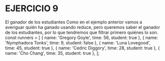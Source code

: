 # EJERCICIO 9
El ganador de los estudiantes
Como en el ejemplo anterior vamos a averiguar quién ha ganado usando reduce, pero queremos saber el ganador de los estudiantes, por lo que tendremos que filtrar primero quiénes lo son.
const runners = [
  { name: 'Gregory Goyle', time: 56, student: true },
  { name: 'Nymphadora Tonks', time: 9, student: false },
  { name: 'Luna Lovegood', time: 45, student: true },
  { name: 'Cedric Diggory', time: 28, student: true },
  { name: 'Cho Chang', time: 35, student: true },
];